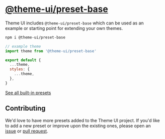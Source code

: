 # [@theme-ui/preset-base](https://theme-ui.com/presets/base)

Theme UI includes `@theme-ui/preset-base` which can be used as an example or
starting point for extending your own themes.

```sh
npm i @theme-ui/preset-base
```

```jsx
// example theme
import theme from '@theme-ui/preset-base'

export default {
  ...theme,
  styles: {
    ...theme,
  },
}
```

[See all built-in presets][demo]

## Contributing

We'd love to have more presets added to the Theme UI project.
If you'd like to add a new preset or improve upon the existing ones, please open an [issue][] or [pull request][].

[issue]: https://github.com/system-ui/theme-ui/issues
[pull request]: https://github.com/system-ui/theme-ui/pulls

[demo]: https://theme-ui.com/demo
